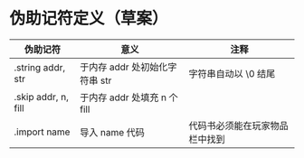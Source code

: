 # 伪助记符定义（草案）

| 伪助记符				| 意义								| 注释								|
| --------------------- | --------------------------------- | --------------------------------- |
| .string addr, str		| 于内存 addr 处初始化字符串 str	| 字符串自动以 \0 结尾				|
| .skip addr, n, fill	| 于内存 addr 处填充 n 个 fill		|									|
| .import name			| 导入 name 代码					| 代码书必须能在玩家物品栏中找到	|
